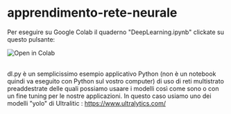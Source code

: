 # apprendimento-rete-neurale


Per eseguire su Google Colab il quaderno "DeepLearning.ipynb" clickate su questo pulsante:

<a href="https://colab.research.google.com/github/capitanio/DeepLearning/blob/main/DeepLearning1.ipynb"><img align="left" src="https://colab.research.google.com/assets/colab-badge.svg" alt="Open in Colab" title="Open and Execute in Google Colaboratory"></a>    
<br />

dl.py è un semplicissimo esempio applicativo Python (non è un notebook quindi va eseguito con Python sul vostro computer) di uso di reti multistrato preaddestrate delle quali possiamo usaare i modelli così come sono o con un fine tuning per le nostre applicazioni. In questo caso usiamo uno dei modelli "yolo" di Ultralitic : https://www.ultralytics.com/

